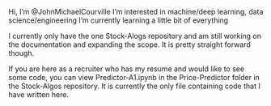 Hi, I’m @JohnMichaelCourville
I’m interested in machine/deep learning, data science/engineering
I’m currently learning a little bit of everything

I currently only have the one Stock-Alogs repository and am still working on the documentation and expanding the scope.  It is pretty straight forward though.

If you are here as a recruiter who has my resume and would like to see some code, you can view Predictor-A1.ipynb in the Price-Predictor folder in the Stock-Algos repository.  It is currently the only file containing code that I have written here. 

<!---
JohnMichaelCourville/JohnMichaelCourville is a ✨ special ✨ repository because its `README.md` (this file) appears on your GitHub profile.
You can click the Preview link to take a look at your changes.
--->
